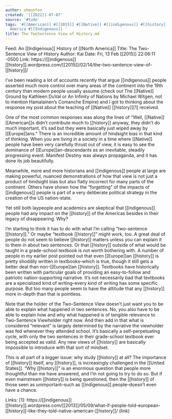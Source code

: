```yaml
---
author: ohmanfoo
created: '[[2022]]-07-07'
source: '#todo'
tags: '#[[American]] #[[2015]] #[[Native]] #[[indigenous]] #[[history]] #[[Europe]] #[[2013]] #[[United States]] #North
  America #[[Indigenous]] '
title: The TwoSentence View of History.md
---
```


Feed: An [[Indigenous]] History of [[North America]]
Title: The Two-Sentence View of History
Author: Kai
Date: Fri, 13 Feb [[2015]] 22:06:11 -0500
Link: https://[[indigenous]][[history]].wordpress.com/[[2015]]/02/14/the-two-sentence-view-of-[[history]]/
 
I’ve been reading a lot of accounts recently that argue [[indigenous]] people 
asserted much more control over many areas of the continent into the 19th 
century than modern people usually assume (check out The [[Native]] Ground by 
Kathleen DuVal or An Infinity of Nations by Michael Witgen, not to mention 
Hamalainen’s Comanche Empire) and I got to thinking about the response my post 
about the teaching of [[Native]] [[history]][1] received.
 
One of the most common responses was along the lines of “Well, [[Native]] [[American]]s 
didn’t contribute much to [[history]] anyway, they didn’t do much important, it’s 
sad but they were basically just wiped away by [[Europe]]ans.” There is an 
incredible amount of hindsight bias in that kind of thinking. When you are 
living in a society in a time where [[Native]] people have been very carefully 
thrust out of view, it is easy to see the dominance of [[Europe]]an-descendants as 
an inevitable, steadily progressing event. Manifest Destiny was always 
propaganda, and it has done its job beautifully.
 
Meanwhile, more and more historians and [[indigenous]] people at large are making 
powerful, nuanced demonstrations of how that view is not just a product of 
hindsight bias but also flatly incorrect for many parts of the continent. Others
have shown how the “forgetting” of the impacts of [[indigenous]] people is part of a
very deliberate political strategy in the creation of the US nation-state.
 
Yet still both laypeople and academics are skeptical that [[indigenous]] people had 
any impact on the [[history]] of the Americas besides in their legacy of 
disappearing. Why?
 
I’m starting to think it has to do with what I’m calling “two-sentence [[history]].”
Or maybe “textbook [[history]]” might work, too. A great deal of people do not seem 
to believe [[history]] matters unless you can explain it to them in about two 
sentences. Or that [[history]] outside of what would be taught in a grade-school 
textbook is not worth bothering with. A number of people in my earlier post 
pointed out that even [[Europe]]an [[history]] is pretty shoddily written in 
textbooks–which is true, though it still gets a better deal than non-[[Europe]]an 
[[history]]. Textbooks have historically been written with particular goals of 
providing an easy-to-follow and patriotic nation-supporting narrative. It’s not 
necessarily bad that textbooks are a specialized kind of writing–every kind of 
writing has some specific purpose. But too many people seem to have the attitude
that any [[history]] more in-depth than that is pointless.
 
Note that the holder of the Two-Sentence View doesn’t just want you to be able 
to explain what happened in two sentences. No, you also have to be able to 
explain how and why what happened is of tangible relevance to Two-Sentence 
Viewholder right now. And then add in that what is considered “relevant” is 
largely determined by the narrative the viewholder was fed whenever they 
attended school. It’s basically a self-perpetuating cycle, with only the two 
sentences in their grade-school textbook ever being accepted as valid. Any new 
views of [[history]] are basically impossible to introduce with that sort of 
mindset.
 
This is all part of a bigger issue: why study [[history]] at all? The importance of 
[[history]] itself, any [[history]], is increasingly challenged in the [[United States]]. 
“Why [[history]]” is an enormous question that people more thoughtful than me have 
answered, and I’m not going to try to do so. But if even mainstream [[history]] is 
being questioned, then the [[history]] of those seen as unimportant–such as 
[[indigenous]] people–doesn’t even have a chance.
 
Links: 
[1]: https://[[indigenous]][[history]].wordpress.com/[[2013]]/05/09/what-if-people-told-european-[[history]]-like-they-told-native-american-[[history]]/ (link)